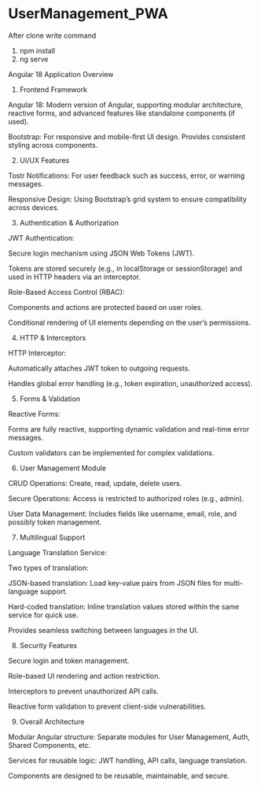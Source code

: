 # UserManagement_PWA

After clone 
write command 
1. npm install
2. ng serve 


Angular 18 Application Overview
1. Frontend Framework

Angular 18: Modern version of Angular, supporting modular architecture, reactive forms, and advanced features like standalone components (if used).

Bootstrap: For responsive and mobile-first UI design. Provides consistent styling across components.

2. UI/UX Features

Tostr Notifications: For user feedback such as success, error, or warning messages.

Responsive Design: Using Bootstrap’s grid system to ensure compatibility across devices.

3. Authentication & Authorization

JWT Authentication:

Secure login mechanism using JSON Web Tokens (JWT).

Tokens are stored securely (e.g., in localStorage or sessionStorage) and used in HTTP headers via an interceptor.

Role-Based Access Control (RBAC):

Components and actions are protected based on user roles.

Conditional rendering of UI elements depending on the user’s permissions.

4. HTTP & Interceptors

HTTP Interceptor:

Automatically attaches JWT token to outgoing requests.

Handles global error handling (e.g., token expiration, unauthorized access).

5. Forms & Validation

Reactive Forms:

Forms are fully reactive, supporting dynamic validation and real-time error messages.

Custom validators can be implemented for complex validations.

6. User Management Module

CRUD Operations: Create, read, update, delete users.

Secure Operations: Access is restricted to authorized roles (e.g., admin).

User Data Management: Includes fields like username, email, role, and possibly token management.

7. Multilingual Support

Language Translation Service:

Two types of translation:

JSON-based translation: Load key-value pairs from JSON files for multi-language support.

Hard-coded translation: Inline translation values stored within the same service for quick use.

Provides seamless switching between languages in the UI.

8. Security Features

Secure login and token management.

Role-based UI rendering and action restriction.

Interceptors to prevent unauthorized API calls.

Reactive form validation to prevent client-side vulnerabilities.

9. Overall Architecture

Modular Angular structure: Separate modules for User Management, Auth, Shared Components, etc.

Services for reusable logic: JWT handling, API calls, language translation.

Components are designed to be reusable, maintainable, and secure.
